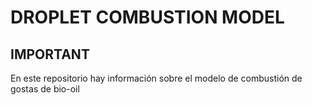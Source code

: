 # DROPLET COMBUSTION MODEL
## IMPORTANT  
En este repositorio hay información sobre el modelo de  combustión de gostas de bio-oil 

